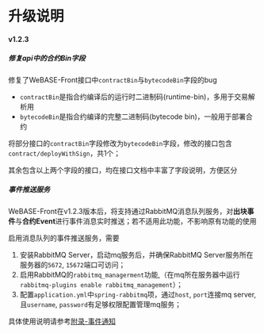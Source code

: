 # 升级说明

<!-- #### v1.3.0

- WeBASE-Front中私钥管理转由WeBASE-Sign管理，接口调用方式不变（传入用户地址`address`）；WeBASE-Front数据库中原有的私钥无需删除修改，且需要通过以下sql脚本，插入到WeBASE-Sign数据库中；

- WeBASE-Front的接口中`useAes`字段(私钥是否采用aes加密)将默认为`true`，且私钥由WeBASE-Sign同一加密管理； -->


#### v1.2.3

##### 修复api中的合约Bin字段

修复了WeBASE-Front接口中`contractBin`与`bytecodeBin`字段的bug

- `contractBin`是指合约编译后的运行时二进制码(runtime-bin)，多用于交易解析用
- `bytecodeBin`是指合约编译的完整二进制码(bytecode bin)，一般用于部署合约

将部分接口的`contractBin`字段修改为`bytecodeBin`字段，修改的接口包含`contract/deployWithSign`，共1个；

其余包含以上两个字段的接口，均在接口文档中丰富了字段说明，方便区分

##### 事件推送服务
WeBASE-Front在v1.2.3版本后，将支持通过RabbitMQ消息队列服务，对**出块事件**与**合约Event**进行事件消息实时推送；若不适用此功能，不影响原有功能的使用

启用消息队列的事件推送服务，需要
1. 安装RabbitMQ Server，启动mq服务后，并确保RabbitMQ Server服务所在服务器的`5672`, `15672`端口可访问；
2. 启用RabbitMQ的`rabbitmq_managerment`功能,（在mq所在服务器中运行`rabbitmq-plugins enable rabbitmq_management`）；
3. 配置`application.yml`中`spring-rabbitmq`项，通过`host`, `port`连接mq server, 且`username`, `password`有足够权限配置管理mq服务；

具体使用说明请参考[附录-事件通知](./appendix.md#id11)

